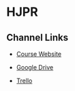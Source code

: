 # HJPR

## Channel Links

- [Course Website](https://webcms3.cse.unsw.edu.au/COMP9900/19T2/)

- [Google Drive](https://drive.google.com/drive/folders/17uxR4HrlkMTmWBHJNuZqe2dFg7krcCz2?usp=sharing)

- [Trello](https://trello.com/b/An48d5C7/hjpr)